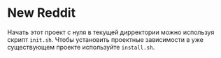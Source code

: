 # New Reddit

Начать этот проект с нуля в текущей дирректории можно
используя скрипт `init.sh`.  Чтобы установить проектные
зависимости в уже существующем проекте используйте
`install.sh`.
